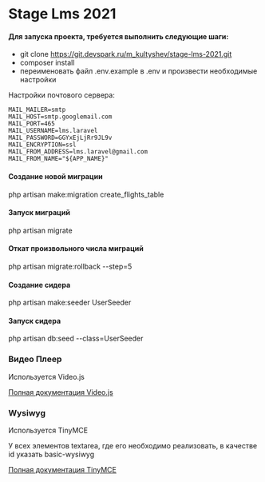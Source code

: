 # Stage Lms 2021

#### Для запуска проекта, требуется выполнить следующие шаги:
- git clone https://git.devspark.ru/m_kultyshev/stage-lms-2021.git
- composer install
- переименовать файл .env.example в .env и произвести необходимые настройки

Настройки почтового сервера:
```
MAIL_MAILER=smtp
MAIL_HOST=smtp.googlemail.com
MAIL_PORT=465
MAIL_USERNAME=lms.laravel
MAIL_PASSWORD=GGYxEjLjRr9JL9v
MAIL_ENCRYPTION=ssl
MAIL_FROM_ADDRESS=lms.laravel@gmail.com
MAIL_FROM_NAME="${APP_NAME}"
```

#### Создание новой миграции
php artisan make:migration create_flights_table
#### Запуск миграций
php artisan migrate
#### Откат произвольного числа миграций
php artisan migrate:rollback --step=5
#### Создание сидера
php artisan make:seeder UserSeeder
#### Запуск сидера
php artisan db:seed --class=UserSeeder
### Видео Плеер
Используется Video.js

[Полная документация Video.js](node_modules/video.js/README.md)

### Wysiwyg
Используется TinyMCE

У всех элементов textarea, где его необходимо реализовать, в качестве id указать basic-wysiwyg

[Полная документация TinyMCE](wysiwyg.md)


